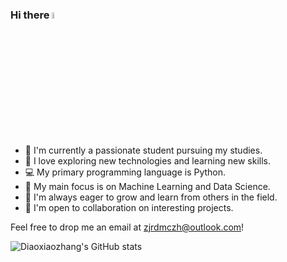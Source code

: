### Hi there <img src="https://media.giphy.com/media/hvRJCLFzcasrR4ia7z/giphy.gif" width="5%">

<!--
**Diaoxiaozhang/Diaoxiaozhang** is a ✨ _special_ ✨ repository because its `README.md` (this file) appears on your GitHub profile.
-->

- 🏫 I'm currently a passionate student pursuing my studies.
- 🌱 I love exploring new technologies and learning new skills.
- 💻 My primary programming language is Python.
- 🎯 My main focus is on Machine Learning and Data Science.
- 🌱 I'm always eager to grow and learn from others in the field.
- 🤝 I'm open to collaboration on interesting projects.

Feel free to drop me an email at zjrdmczh@outlook.com!

![Diaoxiaozhang's GitHub stats](https://github-readme-stats.vercel.app/api?username=Diaoxiaozhang)
